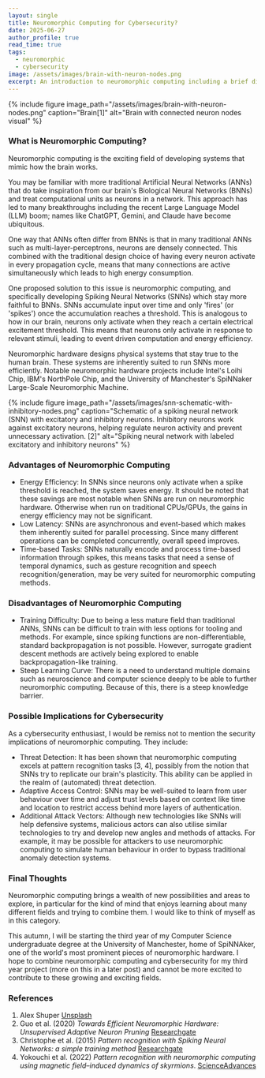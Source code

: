 ```yaml
---
layout: single
title: Neuromorphic Computing for Cybersecurity?
date: 2025-06-27
author_profile: true
read_time: true
tags:
  - neuromorphic
  - cybersecurity
image: /assets/images/brain-with-neuron-nodes.png
excerpt: An introduction to neuromorphic computing including a brief discussion on its implications for cybersecurity.
---
```


{% include figure
  image_path="/assets/images/brain-with-neuron-nodes.png"
  caption="Brain[1]"
  alt="Brain with connected neuron nodes visual"
%}

### What is Neuromorphic Computing?

Neuromorphic computing is the exciting field of developing systems that mimic how the brain works.

You may be familiar with more traditional Artificial Neural Networks (ANNs) that do take inspiration from our brain's Biological Neural Networks (BNNs) and treat computational units as neurons in a network. This approach has led to many breakthroughs including the recent Large Language Model (LLM) boom; names like ChatGPT, Gemini, and Claude have become ubiquitous.

One way that ANNs often differ from BNNs is that in many traditional ANNs such as multi-layer-perceptrons, neurons are densely connected. This combined with the traditional design choice of having every neuron activate in every propagation cycle, means that many connections are active simultaneously which leads to high energy consumption.

One proposed solution to this issue is neuromorphic computing, and specifically developing Spiking Neural Networks (SNNs) which stay more faithful to BNNs. SNNs accumulate input over time and only 'fires' (or 'spikes') once the accumulation reaches a threshold. This is analogous to how in our brain, neurons only activate when they reach a certain electrical excitement threshold. This means that neurons only activate in response to relevant stimuli, leading to event driven computation and energy efficiency.

Neuromorphic hardware designs physical systems that stay true to the human brain. These systems are inherently suited to run SNNs more efficiently. Notable neuromorphic hardware projects include Intel's Loihi Chip, IBM's NorthPole Chip, and the University of Manchester's SpiNNaker Large-Scale Neuromorphic Machine.

{% include figure
  image_path="/assets/images/snn-schematic-with-inhibitory-nodes.png"
  caption="Schematic of a spiking neural network (SNN) with excitatory and inhibitory neurons. Inhibitory neurons work against excitatory neurons, helping regulate neuron activity and prevent unnecessary activation. [2]"
  alt="Spiking neural network with labeled excitatory and inhibitory neurons"
%}

### Advantages of Neuromorphic Computing

- Energy Efficiency: In SNNs since neurons only activate when a spike threshold is reached, the system saves energy. It should be noted that these savings are most notable when SNNs are run on neuromorphic hardware. Otherwise when run on traditional CPUs/GPUs, the gains in energy efficiency may not be significant.
- Low Latency: SNNs are asynchronous and event-based which makes them inherently suited for parallel processing. Since many different operations can be completed concurrently, overall speed improves.
- Time-based Tasks: SNNs naturally encode and process time-based information through spikes, this means tasks that need a sense of temporal dynamics, such as gesture recognition and speech recognition/generation, may be very suited for neuromorphic computing methods.

### Disadvantages of Neuromorphic Computing

- Training Difficulty: Due to being a less mature field than traditional ANNs, SNNs can be difficult to train with less options for tooling and methods. For example, since spiking functions are non-differentiable, standard backpropagation is not possible. However, surrogate gradient descent methods are actively being explored to enable backpropagation-like training.
- Steep Learning Curve: There is a need to understand multiple domains such as neuroscience and computer science deeply to be able to further neuromorphic computing. Because of this, there is a steep knowledge barrier.

### Possible Implications for Cybersecurity

As a cybersecurity enthusiast, I would be remiss not to mention the security implications of neuromorphic computing. They include:

- Threat Detection: It has been shown that neuromorphic computing excels at pattern recognition tasks [3, 4], possibly from the notion that SNNs try to replicate our brain's plasticity. This ability can be applied in the realm of (automated) threat detection.
- Adaptive Access Control: SNNs may be well-suited to learn from user behaviour over time and adjust trust levels based on context like time and location to restrict access behind more layers of authentication.
- Additional Attack Vectors: Although new technologies like SNNs will help defensive systems, malicious actors can also utilise similar technologies to try and develop new angles and methods of attacks. For example, it may be possible for attackers to use neuromorphic computing to simulate human behaviour in order to bypass traditional anomaly detection systems.

### Final Thoughts

Neuromorphic computing brings a wealth of new possibilities and areas to explore, in particular for the kind of mind that enjoys learning about many different fields and trying to combine them. I would like to think of myself as in this category.

This autumn, I will be starting the third year of my Computer Science undergraduate degree at the University of Manchester, home of SpiNNAker, one of the world's most prominent pieces of neuromorphic hardware. I hope to combine neuromorphic computing and cybersecurity for my third year project (more on this in a later post) and cannot be more excited to contribute to these growing and exciting fields.
### References

1. Alex Shuper [Unsplash](https://unsplash.com/photos/a-computer-generated-image-of-a-human-brain-8-zt2nE-vnk)
2. Guo et al. (2020) *Towards Efficient Neuromorphic Hardware: Unsupervised Adaptive Neuron Pruning* [Researchgate](https://www.researchgate.net/publication/342529143_Towards_Efficient_Neuromorphic_Hardware_Unsupervised_Adaptive_Neuron_Pruning)
3. Christophe et al. (2015) *Pattern recognition with Spiking Neural Networks: a simple training method* [Researchgate](https://www.researchgate.net/publication/281846764_Pattern_recognition_with_Spiking_Neural_Networks_a_simple_training_method)
4. Yokouchi et al. (2022) *Pattern recognition with neuromorphic computing using magnetic field–induced dynamics of skyrmions*. [ScienceAdvances](https://www.science.org/doi/10.1126/sciadv.abq5652)








